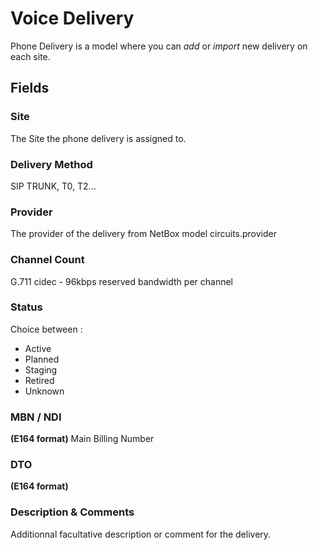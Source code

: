 # Voice Delivery
Phone Delivery is a model where you can *add* or *import* new delivery on each site.

## Fields

### Site
The Site the phone delivery is assigned to.

### Delivery Method
SIP TRUNK, T0, T2...

### Provider
The provider of the delivery from NetBox model circuits.provider

### Channel Count
G.711 cidec - 96kbps reserved bandwidth per channel

### Status
Choice between :
 - Active
 - Planned
 - Staging
 - Retired
 - Unknown

### MBN / NDI
**(E164 format)**
Main Billing Number

### DTO
**(E164 format)**

### Description & Comments
Additionnal facultative description or comment for the delivery.

